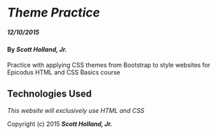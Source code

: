 # _Theme Practice_

##### _12/10/2015_

#### By _**Scott Holland, Jr.**_

Practice with applying CSS themes from Bootstrap to style websites for Epicodus HTML and CSS Basics course

## Technologies Used

_This website will exclusively use HTML and CSS_

Copyright (c) 2015 **_Scott Holland, Jr._**
